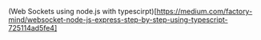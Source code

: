 (Web Sockets using node.js with typescirpt)[https://medium.com/factory-mind/websocket-node-js-express-step-by-step-using-typescript-725114ad5fe4]
